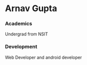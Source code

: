# Arnav Gupta

### Academics

Undergrad from NSIT

### Development

Web Developer
and android developer
